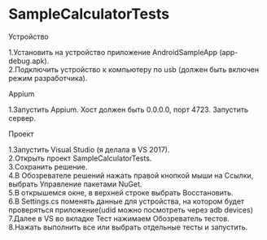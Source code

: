 # SampleCalculatorTests

Устройство
<p>1.Установить на устройство приложение AndroidSampleApp (app-debug.apk).<br>
2.Подключить устройство к компьютеру по usb (должен быть включен режим разработчика).</p>

Appium
<p>1.Запустить Appium. Хост должен быть 0.0.0.0, порт 4723. Запустить сервер.</p>

Проект
<p>1.Запустить Visual Studio (я делала в VS 2017).<br>
2.Открыть проект SampleCalculatorTests.<br>
3.Сохранить решение.<br>
4.В Обозревателе решений нажать правой кнопкой мыши на Ссылки, выбрать Управление пакетами NuGet.<br>
5.В открышемся окне, в верхней строке выбрать Восстановить.<br>
6.В Settings.cs поменять данные для устройства, на котором будет проверяться приложение(udid можно посмотреть через adb devices)<br>
7.Далее в VS во вкладке Тест нажимаем Обозреватель тестов.<br>
8.Нажать выполнить все или выбрать отдельные тесты и запустить.</p>
